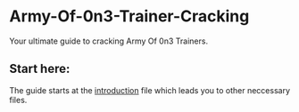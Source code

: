 # Army-Of-0n3-Trainer-Cracking
Your ultimate guide to cracking Army Of 0n3 Trainers.

## Start here:

The guide starts at the [introduction](/docs/introduction.md) file which leads you to other neccessary files.
